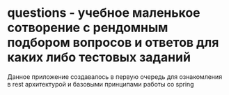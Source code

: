 # questions - учебное маленькое сотворение с рендомным подбором вопросов и ответов для каких либо тестовых заданий
Данное приложение создавалось в первую очередь для ознакомления в rest архитектурой и базовыми принципами работы со spring

